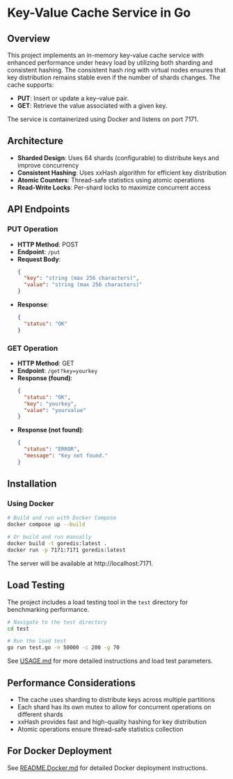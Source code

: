# Key-Value Cache Service in Go

## Overview
This project implements an in-memory key-value cache service with enhanced performance under heavy load by utilizing both sharding and consistent hashing. The consistent hash ring with virtual nodes ensures that key distribution remains stable even if the number of shards changes. The cache supports:
- **PUT**: Insert or update a key–value pair.
- **GET**: Retrieve the value associated with a given key.

The service is containerized using Docker and listens on port 7171.

## Architecture
- **Sharded Design**: Uses 64 shards (configurable) to distribute keys and improve concurrency
- **Consistent Hashing**: Uses xxHash algorithm for efficient key distribution 
- **Atomic Counters**: Thread-safe statistics using atomic operations
- **Read-Write Locks**: Per-shard locks to maximize concurrent access

## API Endpoints

### PUT Operation
- **HTTP Method**: POST
- **Endpoint**: `/put`
- **Request Body**:
  ```json
  {
    "key": "string (max 256 characters)",
    "value": "string (max 256 characters)"
  }
  ```
- **Response**:
  ```json
  {
    "status": "OK"
  }
  ```

### GET Operation
- **HTTP Method**: GET
- **Endpoint**: `/get?key=yourkey`
- **Response (found)**:
  ```json
  {
    "status": "OK",
    "key": "yourkey",
    "value": "yourvalue"
  }
  ```
- **Response (not found)**:
  ```json
  {
    "status": "ERROR",
    "message": "Key not found."
  }
  ```

## Installation

### Using Docker

```bash
# Build and run with Docker Compose
docker compose up --build

# Or build and run manually
docker build -t goredis:latest .
docker run -p 7171:7171 goredis:latest
```

The server will be available at http://localhost:7171.

## Load Testing

The project includes a load testing tool in the `test` directory for benchmarking performance.

```bash
# Navigate to the test directory
cd test

# Run the load test
go run test.go -n 50000 -c 200 -g 70
```

See [USAGE.md](USAGE.md) for more detailed instructions and load test parameters.

## Performance Considerations

- The cache uses sharding to distribute keys across multiple partitions
- Each shard has its own mutex to allow for concurrent operations on different shards
- xxHash provides fast and high-quality hashing for key distribution
- Atomic operations ensure thread-safe statistics collection


## For Docker Deployment

See [README.Docker.md](README.Docker.md) for detailed Docker deployment instructions.